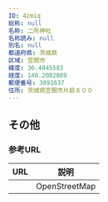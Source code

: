 ```yaml
---
ID: 4zmiq
総称: null
名称: 二所神社
名称読み: null
別名: null
都道府県: 茨城県
区域: 笠間市
緯度: 36.4045583
経度: 140.2082889
郵便番号: 3091637
住所: 茨城県笠間市片庭８００
---
```


## その他

### 参考URL

| URL | 説明          |
| --- | ------------- |
|     | OpenStreetMap |
